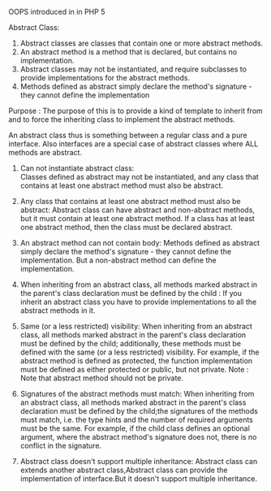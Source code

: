 OOPS introduced in in PHP 5

Abstract Class:

1. Abstract classes are classes that contain one or more abstract methods.
2. An abstract method is a method that is declared, but contains no implementation. 
3. Abstract classes may not be instantiated, and require subclasses to provide implementations for the abstract methods.
4. Methods defined as abstract simply declare the method's signature - they cannot define the implementation

Purpose : The purpose of this is to provide a kind of template to inherit from and to force the inheriting class to implement the abstract methods.

An abstract class thus is something between a regular class and a pure interface.
Also interfaces are a special case of abstract classes where ALL methods are abstract.

1. Can not instantiate abstract class:  
Classes defined as abstract may not be instantiated, and any class that contains at least one abstract method must also be abstract.

2. Any class that contains at least one abstract method must also be abstract: 
Abstract class can have abstract and non-abstract methods, but it must contain at least one abstract method. 
If a class has at least one abstract method, then the class must be declared abstract.

3. An abstract method can not contain body: 
Methods defined as abstract simply declare the method's signature - they cannot define the implementation. But a non-abstract method can define the implementation.

4. When inheriting from an abstract class, all methods marked abstract in the parent's class declaration must be defined by the child :
If you inherit an abstract class you have to provide implementations to all the abstract methods in it.

5. Same (or a less restricted) visibility:
When inheriting from an abstract class, all methods marked abstract in the parent's class declaration must be defined by the child; additionally, these methods must be defined with the same (or a less restricted) visibility. For example, if the abstract method is defined as protected, the function implementation must be defined as either protected or public, but not private.
Note : Note that abstract method should not be private.

6. Signatures of the abstract methods must match:
When inheriting from an abstract class, all methods marked abstract in the parent's class declaration must be defined by the child;the signatures of the methods must match, i.e. the type hints and the number of required arguments must be the same. For example, if the child class defines an optional argument, where the abstract method's signature does not, there is no conflict in the signature.

7. Abstract class doesn't support multiple inheritance:
Abstract class can extends another abstract class,Abstract class can provide the implementation of interface.But it doesn't support multiple inheritance.


